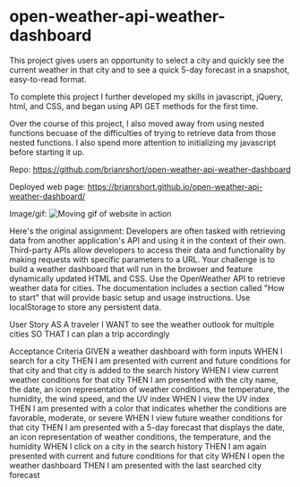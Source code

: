 # open-weather-api-weather-dashboard
This project gives users an opportunity to select a city and quickly see the current weather
in that city and to see a quick 5-day forecast in a snapshot, easy-to-read format.

To complete this project I further developed my skills in javascript, jQuery, html, and CSS, and 
began using API GET methods for the first time. 

Over the course of this project, I also moved away from using nested functions becuase of the difficulties 
of trying to retrieve data from those nested functions. I also spend more attention to initializing my
javascript before starting it up. 

Repo: https://github.com/brianrshort/open-weather-api-weather-dashboard

Deployed web page: https://brianrshort.github.io/open-weather-api-weather-dashboard/ 

Image/gif: ![Moving gif of website in action](https://brianrshort.github.io/open-weather-api-weather-dashboard/Assets/Weather-Dashboard.gif)

Here's the original assignment:
Developers are often tasked with retrieving data from another application's API and using it in the context of their own. Third-party APIs allow developers to access their data and functionality by making requests with specific parameters to a URL. Your challenge is to build a weather dashboard that will run in the browser and feature dynamically updated HTML and CSS.
Use the OpenWeather API to retrieve weather data for cities. The documentation includes a section called "How to start" that will provide basic setup and usage instructions. Use localStorage to store any persistent data.

User Story
AS A traveler
I WANT to see the weather outlook for multiple cities
SO THAT I can plan a trip accordingly

Acceptance Criteria
GIVEN a weather dashboard with form inputs
WHEN I search for a city
THEN I am presented with current and future conditions for that city and that city is added to the search history
WHEN I view current weather conditions for that city
THEN I am presented with the city name, the date, an icon representation of weather conditions, the temperature, the humidity, the wind speed, and the UV index
WHEN I view the UV index
THEN I am presented with a color that indicates whether the conditions are favorable, moderate, or severe
WHEN I view future weather conditions for that city
THEN I am presented with a 5-day forecast that displays the date, an icon representation of weather conditions, the temperature, and the humidity
WHEN I click on a city in the search history
THEN I am again presented with current and future conditions for that city
WHEN I open the weather dashboard
THEN I am presented with the last searched city forecast